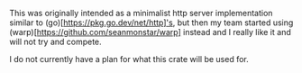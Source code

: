This was originally intended as a minimalist http server implementation similar to (go)[https://pkg.go.dev/net/http]'s, but then my team started using (warp)[https://github.com/seanmonstar/warp] instead and I really like it and will not try and compete. 

I do not currently have a plan for what this crate will be used for.
